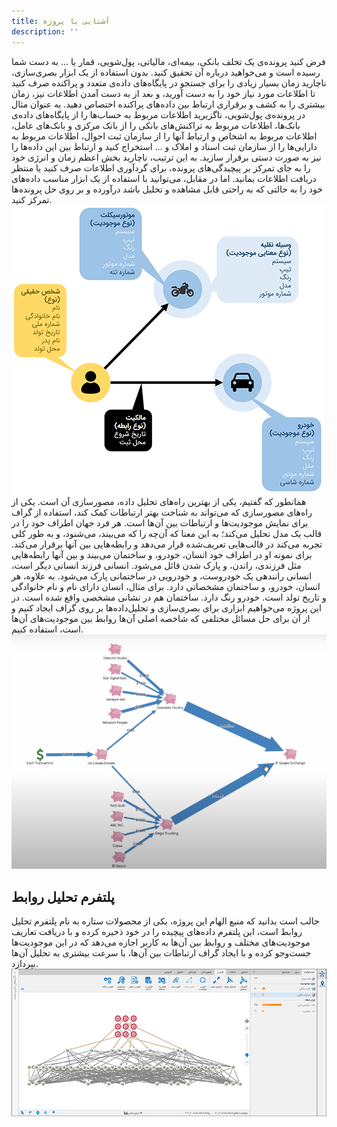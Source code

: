 ```yaml
---
title: آشنایی با پروژه
description: ''
---
```


فرض کنید پرونده‌ی یک تخلف بانکی، بیمه‌ای، مالیاتی، پول‌شویی، قمار یا ... به دست شما رسیده است و می‌خواهید درباره آن تحقیق کنید.
بدون استفاده از یک ابزار بصری‌سازی، ناچارید زمان بسیار زیادی را برای جستجو در پایگاه‌های
داده‌ی متعدد و پراکنده صرف کنید تا اطلاعات مورد نیاز خود را به دست آورید، و بعد از به دست آمدن اطلاعات نیز، زمان بیشتری
را به کشف و برقراری ارتباط بین داده‌های پراکنده اختصاص دهید.
به عنوان مثال در پرونده‌ی پول‌شویی، ناگزیرید اطلاعات مربوط به حساب‌ها را از پایگاه‌های داده‌ی بانک‌ها، اطلاعات مربوط به
تراکنش‌های بانکی را از بانک مرکزی و بانک‌های عامل، اطلاعات مربوط به اشخاص و ارتباط آنها را از سازمان ثبت احوال، اطلاعات
مربوط به دارایی‌ها را از سازمان ثبت اسناد و املاک و ... استخراج کنید و ارتباط بین این داده‌ها را نیز به صورت دستی برقرار
سازید.
به این ترتیب، ناچارید بخش اعظم زمان و انرژی خود را به جای تمرکز بر پیچیدگی‌های پرونده، برای گردآوری اطلاعات صرف کنید یا
منتظر دریافت اطلاعات بمانید. اما در مقابل، می‌توانید با استفاده از یک ابزار مناسب
داده‌های خود را به حالتی که به راحتی قابل مشاهده و تحلیل باشد درآورده و 
بر روی حل پرونده‌ها تمرکز کنید.
![Data Model](./images/data-model.png)  
همانطور که گفتیم، یکی از بهترین راه‌های تحلیل داده، مصورسازی آن است. یکی از راه‌های مصورسازی که می‌تواند به
شناخت بهتر ارتباطات کمک کند، استفاده از گراف برای نمایش موجودیت‌ها و ارتباطات بین آن‌ها است. 
هر فرد جهان اطراف خود را در قالب یک مدل تحلیل می‌کند؛ به این معنا که آن‌چه را که می‌بیند، 
می‌شنود، و به طور کلی تجربه می‌کند در قالب‌هایی تعریف‌شده قرار می‌دهد و رابطه‌هایی بین آنها 
برقرار می‌کند. برای نمونه او در اطراف خود انسان، خودرو، و ساختمان می‌بیند و بین آنها 
رابطه‌هایی مثل فرزندی، راندن، و پارک شدن قائل می‌شود. انسانی فرزند انسانی دیگر است، انسانی 
رانندهی یک خودروست، و خودرویی در ساختمانی پارک می‌شود. به علاوه، هر انسان، خودرو، و ساختمان مشخصاتی دارد. برای مثال، انسان دارای نام و نام خانوادگی و تاریخ تولد است. خودرو رنگ دارد. 
ساختمان هم در نشانی مشخصی واقع شده است.
در این پروژه‌ می‌خواهیم ابزاری برای بصری‌سازی و تحلیل‌داده‌ها بر روی گراف ایجاد کنیم و از آن 
برای حل مسائل مختلفی که شاخصه اصلی آن‌ها روابط بین موجودیت‌های آن‌ها است، استفاده کنیم.
![Money Laundring](./images/money-laundring.png)

## پلتفرم تحلیل روابط

جالب است بدانید که منبع الهام این پروژه، یکی از محصولات ستاره به نام پلتفرم تحلیل روابط است، این پلتفرم داده‌های پیچیده را در خود ذخیره کرده و با دریافت تعاریف موجودیت‌های مختلف
و روابط بین آن‌ها به کاربر اجازه می‌دهد که در این موجودیت‌ها جست‌وجو کرده و با ایجاد گراف ارتباطات بین آن‌ها، با سرعت بیشتری به تحلیل آن‌ها بپردازد.
![Analysis Graph View](./images/AnalysisGraphView.png)